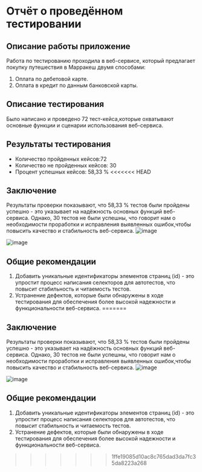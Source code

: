 # Отчёт о проведённом тестировании

## Описание работы приложение

Работа по тестированию проходила в веб-сервисе, который предлагает покупку путешествия в Марракеш двумя способами:

1. Оплата по дебетовой карте.
2. Оплата в кредит по данным банковской карты.

## Описание тестирования

Было написано и проведено 72 тест-кейса,которые охватывают основные функции и сценарии использования веб-сервиса.

## Результаты тестирования

* Количество пройденных кейсов:72
* Количество не пройденных кейсов: 30
* Процент успешных кейсов: 58,33 %
<<<<<<< HEAD

## Заключение

Результаты проверки показывают, что 58,33 % тестов были пройдены успешно - это указывает на надёжность основных функций
веб-сервиса. Однако, 30 тестов не были успешны, что говорит нам о необходимости проработки и исправления выявленных
ошибок,чтобы повысить качество и стабильность веб-сервиса.
![image](https://github.com/user-attachments/assets/4973fea0-e620-40fd-be15-6c609a966cdc)

![image](https://github.com/user-attachments/assets/5df1c506-2b96-4f48-945f-ab0e2410dc90)

## Общие рекомендации

1. Добавить уникальные идентификаторы элементов страниц (id) - это упростит процесс написания селекторов для автотестов,
   что повысит стабильность и читаемость тестов.
2. Устранение дефектов, которые были обнаружены в ходе тестирования для обеспечения более высокой надежности и
   функциональности веб-сервиса.
=======
## Заключение
Результаты проверки показывают, что 58,33 % тестов были пройдены успешно - это указывает на надёжность основных функций веб-сервиса. Однако, 30 тестов не были успешны, что говорит нам о необходимости проработки и исправления выявленных ошибок,чтобы повысить качество и стабильность веб-сервиса.
![image](https://github.com/user-attachments/assets/4973fea0-e620-40fd-be15-6c609a966cdc)

![image](https://github.com/user-attachments/assets/5df1c506-2b96-4f48-945f-ab0e2410dc90)

## Общие рекомендации
1. Добавить уникальные идентификаторы элементов страниц (id) - это упростит процесс написания селекторов для автотестов, что повысит стабильность и читаемость тестов.
2. Устранение дефектов, которые были обнаружены в ходе тестирования для обеспечения более высокой надежности и функциональности веб-сервиса.
>>>>>>> 1ffe19085d10ac8c765dad3da7fc35da8223a268
